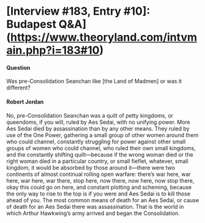 # [Interview #183, Entry #10]: Budapest Q&A](https://www.theoryland.com/intvmain.php?i=183#10)

#### Question

Was pre-Consolidation Seanchan like [the Land of Madmen] or was it different?

#### Robert Jordan

No, pre-Consolidation Seanchan was a quilt of petty kingdoms, or queendoms, if you will, ruled by Aes Sedai, with no unifying power. More Aes Sedai died by assassination than by any other means. They ruled by use of the One Power, gathering a small group of other women around them who could channel, constantly struggling for power against other small groups of women who could channel, who ruled their own small kingdoms, and the constantly shifting quilt—because if the wrong woman died or the right woman died in a particular country, or small fieflet, whatever, small kingdom, it would be absorbed by those around it—there were two continents of almost continual rolling open warfare: there’s war here, war here, war here, war there, stop here, now there, now here, now stop there, okay this could go on here, and constant plotting and scheming, because the only way to rise to the top is if you were and Aes Sedai is to kill those ahead of you. The most common means of death for an Aes Sedai, or cause of death for an Aes Sedai there was assassination. That is the world in which Arthur Hawkwing’s army arrived and began the Consolidation.

